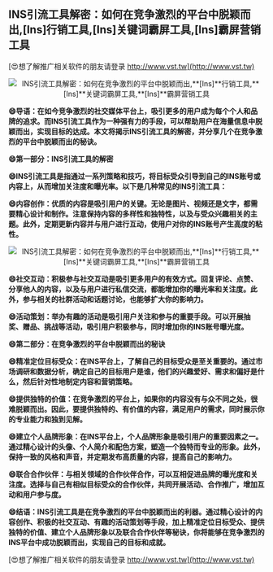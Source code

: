 ## **INS引流工具解密：如何在竞争激烈的平台中脱颖而出,**[Ins]**行销工具,**[Ins]**关键词霸屏工具,**[Ins]**霸屏营销工具**

[😍想了解推广相关软件的朋友请登录 http://www.vst.tw](http://www.vst.tw)

 <center><img src="https://vst.tw/MP4/tuiguang/png/6.png" alt="INS引流工具解密：如何在竞争激烈的平台中脱颖而出,**[Ins]**行销工具,**[Ins]**关键词霸屏工具,**[Ins]**霸屏营销工具"></center>

**😄导语：在如今竞争激烈的社交媒体平台上，吸引更多的用户成为每个个人和品牌的追求。而INS引流工具作为一种强有力的手段，可以帮助用户在海量信息中脱颖而出，实现目标的达成。本文将揭示INS引流工具的解密，并分享几个在竞争激烈的平台中脱颖而出的秘诀。**

**😄第一部分：INS引流工具的解密**

**😄INS引流工具是指通过一系列策略和技巧，将目标受众引导到自己的INS账号或内容上，从而增加关注度和曝光率。以下是几种常见的INS引流工具：**

**😄内容创作：优质的内容是吸引用户的关键。无论是图片、视频还是文字，都需要精心设计和制作。注意保持内容的多样性和独特性，以及与受众兴趣相关的主题。此外，定期更新内容并与用户进行互动，使用户对你的INS账号产生高度的粘性。**

 <center><img src="https://vst.tw/MP4/tuiguang/png/6.png" alt="INS引流工具解密：如何在竞争激烈的平台中脱颖而出,**[Ins]**行销工具,**[Ins]**关键词霸屏工具,**[Ins]**霸屏营销工具"></center>

**😄社交互动：积极参与社交互动是吸引更多用户的有效方式。回复评论、点赞、分享他人的内容，以及与用户进行私信交流，都能增加你的曝光率和关注度。此外，参与相关的社群活动和话题讨论，也能够扩大你的影响力。**

**😄活动策划：举办有趣的活动是吸引用户关注和参与的重要手段。可以开展抽奖、赠品、挑战等活动，吸引用户积极参与，同时增加你的INS账号曝光度。**

**😄第二部分：在竞争激烈的平台中脱颖而出的秘诀**

**😄精准定位目标受众：在INS平台上，了解自己的目标受众是至关重要的。通过市场调研和数据分析，确定自己的目标用户是谁，他们的兴趣爱好、需求和偏好是什么，然后针对性地制定内容和营销策略。**

**😄提供独特的价值：在竞争激烈的平台上，如果你的内容没有与众不同之处，很难脱颖而出。因此，要提供独特的、有价值的内容，满足用户的需求，同时展示你的专业能力和独到见解。**

**😄建立个人品牌形象：在INS平台上，个人品牌形象是吸引用户的重要因素之一。通过精心设计的头像、个人简介和配色方案，塑造一个独特而专业的形象。此外，保持一致的风格和声音，并定期发布高质量的内容，提高自己的影响力。**

**😄联合合作伙伴：与相关领域的合作伙伴合作，可以互相促进品牌的曝光度和关注度。选择与自己有相似目标受众的合作伙伴，共同开展活动、合作推广，增加互动和用户参与度。**

**😄结语：INS引流工具是在竞争激烈的平台中脱颖而出的利器。通过精心设计的内容创作、积极的社交互动、有趣的活动策划等手段，加上精准定位目标受众、提供独特的价值、建立个人品牌形象以及联合合作伙伴等秘诀，你将能够在竞争激烈的INS平台中成功脱颖而出，实现自己的目标和成就。**

[😍想了解推广相关软件的朋友请登录 http://www.vst.tw](http://www.vst.tw)



